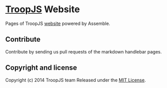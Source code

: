 # [TroopJS](https://github.com/troopjs/troopjs) Website

Pages of TroopJS [website](http://troopjs.com) powered by Assemble.

## Contribute

Contribute by sending us pull requests of the markdown handlebar pages.

## Copyright and license
Copyright (c) 2014 TroopJS team
Released under the [MIT License](LICENSE-MIT).
